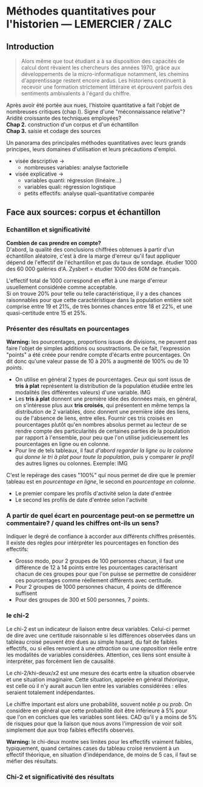 # Méthodes quantitatives pour l'historien — LEMERCIER / ZALC

## Introduction

> Alors même que tout étudiant a à sa disposition des capacités de calcul dont rêvaient les chercheurs des années 1970, grâce aux développements de la micro-informatique notamment, les chemins d'apprentissage restent encore ardus. Les historiens continuent à recevoir une formation strictement littéraire et éprouvent parfois des sentiments ambivalents à l'égard du chiffre.

Après avoir été portée aux nues, l'histoire quantitative a fait l'objet de nombreuses critiques \(chap I\). Signe d'une "méconnaissance relative"? Aridité croissante des techniques employées?  
**Chap 2.** construction d'un corpus et d'un échantillon  
**Chap 3.** saisie et codage des sources

Un panorama des principales méthodes quantitatives avec leurs grands principes, leurs domaines d'utilisation et leurs précautions d'emploi.

* visée descriptive -&gt; 
  * nombreuses variables: analyse factorielle
* visée explicative -&gt;
  * variables quanti: régression \(linéaire...\)
  * variables quali: régression logistique
  * petits effectifs: analyse quali-quantitative comparée

## Face aux sources: corpus et échantillon

### Echantillon et significativité

**Combien de cas prendre en compte?**  
D'abord, la qualité des conclusions chiffrées obtenues à partir d'un échantillon aléatoire, c'est à dire la marge d'erreur qu'il faut appliquer dépend de l'effectif de l'échantillon et pas du taux de sondage. étudier 1000 des 60 000 galéries d'A. Zysbert = étudier 1000 des 60M de français.

L'effectif total de 1000 correspond en effet à une marge d'erreur usuellement considérée comme acceptable.  
Si on trouve 20% pour telle ou telle caractéristique, il y a des chances raisonnables pour que cette caractéristique dans la population entière soit comprise entre 19 et 21%, de très bonnes chances entre 18 et 22%, et une quasi-certitude entre 15 et 25%.

### Présenter des résultats en pourcentages

**Warning:** les pourcentages, proportions issues de divisions, ne peuvent pas faire l'objet de simples additions ou soustractions. De ce fait, l'expression "points" a été créée pour rendre compte d'écarts entre pourcentages. On dit donc qu'une valeur passe de 10 à 20% a augmenté de 100% ou de 10 _points_.

* On utilise en général 2 types de pourcentages. Ceux qui sont issus de **tris à plat** représentent la distribution de la population étudiée entre les modalités \(les différentes valeurs\) d'une variable. IMG
* Les **tris à plat** donnent une première idée des données mais, en général, on s'intéresse plus aux **tris croisés**, qui présentent en même temps la distribution de 2 variables, donc donnent une première idée des liens, ou de l'absence de liens, entre elles. Fournir ces tris croisés en pourcentages plutôt qu'en nombres absolus permet au lecteur de se rendre compte des particularités de certaines parties de la population par rapport à l'ensemble, pour peu que l'on utilise judicieusement les pourcentages en ligne ou en colonne.
* Pour lire de tels tableaux, il faut _d'abord regarder la ligne ou la colonne qui donne le tri à plat pour toute la population_, puis y comparer _le profil_ des autres lignes ou colonnes. Exemple: IMG

C'est le repérage des cases "100%" qui nous permet de dire que le premier tableau est en _pourcentage en ligne_, le second en _pourcentage en colonne_.

* Le premier compare les profils d'activité selon la date d'entrée
* Le second les profils de date d'entrée selon l'activité

### A partir de quel écart en pourcentage peut-on se permettre un commentaire? / quand les chiffres ont-ils un sens?

Indiquer le degré de confiance à accorder aux différents chiffres présentés. Il existe des règles pour intérpréter les pourcentages en fonction des effectifs:

* Grosso modo, pour 2 groupes de 100 personnes chacun, il faut une différence de 12 à 14 points entre les pourcentages caractérisant chacun de ces groupes pour que l'on puisse se permettre de considérer ces pourcentages comme réellement différents avec certitude.
* Pour 2 groupes de 1000 personnes chacun, 4 points de différence suffisent
* Pour des groupes de 300 et 500 personnes, 7 points.

### le chi-2

Le chi-2 est un indicateur de liaison entre deux variables. Celui-ci permet de dire avec une certitude raisonnable si les différences observées dans un tableau croisé peuvent être dues au simple hasard, du fait de faibles effectifs, ou si elles renvoient à une _attraction_ ou une _opposition_ réelle entre les modalités de variables considérées. Attention, ces liens sont ensuite à interpréter, pas forcément lien de causalité.

Le chi-2/khi-deux/x2 est une mesure des écarts entre la situation observée et une situation imaginaire. Cette situation, appelée en général _théorique_, est celle où il n'y aurait aucun lien entre les variables considérées : elles seraient totalement indépendantes.

Le chiffre important est alors une probabilité, souvent notée _p_ ou _prob_. On considère en général que cette probabilité doit être inférieure à 5% pour que l'on en conclues que les variables sont liées. CAD qu'il y a moins de 5% de risques pour que la liaison que nous avons l'impression de voir soit simplement due aux trop faibles effectifs observés.

**Warning:** le chi-deux montre ses limites pour les effectifs vraiment faibles, typiquement, quand certaines cases du tableau croisé renvoient à un effectif théorique, en situation d'indépendance, de moins de 5 cas, il faut se méfier des résultats.

### Chi-2 et significativité des résultats

